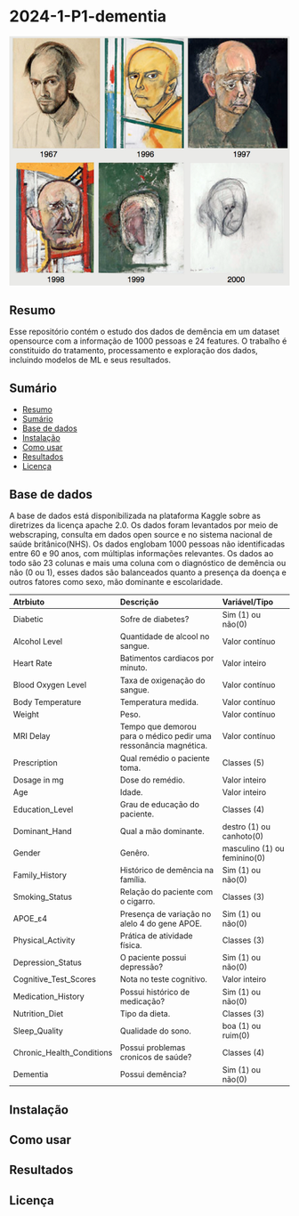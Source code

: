 # 2024-1-P1-dementia


<p align="center">
  <img src="img/dementia_evolution.png" />
</p>


## Resumo
Esse repositório contém o estudo dos dados de demência em um dataset opensource com a informação de 1000 pessoas e 24 features. O trabalho é constituido do tratamento, processamento e exploração dos dados, incluindo modelos de ML e seus resultados.


## Sumário

- [Resumo](#resumo)
- [Sumário](#sumário)
- [Base de dados](#base-de-dados)
- [Instalação](#instalação)
- [Como usar](#como-usar)
- [Resultados](#resultados)
- [Licença](#licença)

## Base de dados

A base de dados está disponibilizada na plataforma Kaggle sobre as diretrizes da licença apache 2.0. Os dados foram levantados por meio de webscraping, consulta em dados open source e no sistema nacional de saúde britânico(NHS). Os dados englobam 1000 pessoas não identificadas entre 60 e 90 anos, com múltiplas informações relevantes. Os dados ao todo são 23 colunas e mais uma coluna com o diagnóstico de demência ou não (0 ou 1), esses dados são balanceados quanto a presença da doença e outros fatores como sexo, mão dominante e escolaridade.


| Atrbiuto                   | Descrição                                                                                                                                                        | Variável/Tipo                 |
| :---                       |     :---                                                                                                                                                         | :---                          |
| Diabetic                   | Sofre de diabetes?                                                                                                                                               | Sim (1) ou não(0)             |
| Alcohol Level              | Quantidade de alcool no sangue.                                                                                                                                  | Valor contínuo                |
| Heart Rate                 | Batimentos cardiacos por minuto.                                                                                                                                 | Valor inteiro                 |
| Blood Oxygen Level         | Taxa de oxigenação do sangue.                                                                                                                                    | Valor contínuo                |
| Body Temperature           | Temperatura medida.                                                                                                                                              | Valor contínuo                |
| Weight                     | Peso.                                                                                                                                                            | Valor contínuo                |
| MRI Delay                  | Tempo que demorou para o médico pedir uma ressonância magnética.                                                                                                 | Valor contínuo                |
| Prescription               | Qual remédio o paciente toma.                                                                                                                                    | Classes (5)                   |
| Dosage in mg               | Dose do remédio.                                                                                                                                                 | Valor inteiro                 |
| Age                        | Idade.                                                                                                                                                           | Valor inteiro                 |
| Education_Level            | Grau de educação do paciente.                                                                                                                                    | Classes (4)                   |
| Dominant_Hand              | Qual a mão dominante.                                                                                                                                            | destro (1) ou canhoto(0)      |
| Gender                     | Genêro.                                                                                                                                                          | masculino (1) ou feminino(0)  |
| Family_History             | Histórico de demência na família.                                                                                                                                | Sim (1) ou não(0)             |
| Smoking_Status             | Relação do paciente com o cigarro.                                                                                                                               | Classes (3)                   |
| APOE_ε4                    | Presença de variação no alelo 4 do gene APOE.                                                                                                                    | Sim (1) ou não(0)             |
| Physical_Activity          | Prática de atividade física.                                                                                                                                     | Classes (3)                   |
| Depression_Status          | O paciente possui depressão?                                                                                                                                     | Sim (1) ou não(0)             |
| Cognitive_Test_Scores      | Nota no teste cognitivo.                                                                                                                                         | Valor inteiro                 |
| Medication_History         | Possui histórico de medicação?                                                                                                                                   | Sim (1) ou não(0)             |
| Nutrition_Diet             | Tipo da dieta.                                                                                                                                                   | Classes (3)                   |
| Sleep_Quality              | Qualidade do sono.                                                                                                                                               | boa (1) ou ruim(0)            |
| Chronic_Health_Conditions  | Possui problemas cronicos de saúde?                                                                                                                              | Classes (4)                   |
| Dementia                   | Possui demência?                                                                                                                                                 | Sim (1) ou não(0)             |

## Instalação


## Como usar

## Resultados 


## Licença
